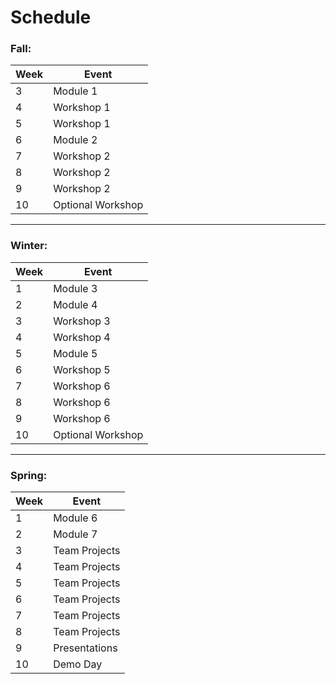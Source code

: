 # Schedule

### Fall:
| Week        | Event       |
| ----------- | ----------- |
| 3           | Module 1    |
| 4           | Workshop 1  |
| 5           | Workshop 1  |
| 6           | Module 2    |
| 7           | Workshop 2  |
| 8           | Workshop 2  |
| 9           | Workshop 2  |
| 10          | Optional Workshop |

---

### Winter:

| Week        | Event       |
| ----------- | ----------- |
| 1           | Module 3    |
| 2           | Module 4    |
| 3           | Workshop 3  |
| 4           | Workshop 4  |
| 5           | Module 5    |
| 6           | Workshop 5  |
| 7           | Workshop 6  |
| 8           | Workshop 6  |
| 9           | Workshop 6  |
| 10          | Optional Workshop |

---

### Spring:

| Week        | Event       |
| ----------- | ----------- |
| 1           | Module 6    |
| 2           | Module 7    |
| 3           | Team Projects |
| 4           | Team Projects |
| 5           | Team Projects |
| 6           | Team Projects |
| 7           | Team Projects |
| 8           | Team Projects |
| 9           | Presentations |
| 10          | Demo Day    |
